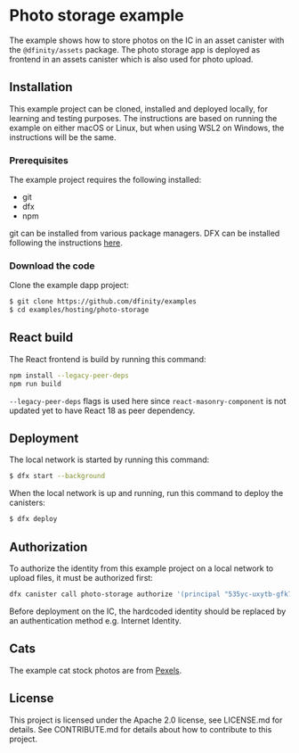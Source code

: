 # Photo storage example

The example shows how to store photos on the IC in an asset canister with the `@dfinity/assets` package. The photo storage app is deployed as frontend 
in an assets canister which is also used for photo upload.

## Installation
This example project can be cloned, installed and deployed locally, for learning and testing purposes. The instructions are based on running the example on either macOS or Linux, but when using WSL2 on Windows, the instructions will be the same.

### Prerequisites
The example project requires the following installed:

- git
- dfx
- npm

git can be installed from various package managers. DFX can be installed following the instructions [here](https://internetcomputer.org/docs/current/developer-docs/build/install-upgrade-remove).

### Download the code
Clone the example dapp project:

```bash
$ git clone https://github.com/dfinity/examples
$ cd examples/hosting/photo-storage
```

## React build
The React frontend is build by running this command:
```bash
npm install --legacy-peer-deps
npm run build
```
`--legacy-peer-deps` flags is used here since `react-masonry-component` is not updated yet to have React 18 as peer dependency.

## Deployment
The local network is started by running this command:

```bash
$ dfx start --background
```

When the local network is up and running, run this command to deploy the canisters:

```bash
$ dfx deploy
```

## Authorization
To authorize the identity from this example project on a local network to upload files, it must be authorized first:
```bash
dfx canister call photo-storage authorize '(principal "535yc-uxytb-gfk7h-tny7p-vjkoe-i4krp-3qmcl-uqfgr-cpgej-yqtjq-rqe")'
```

Before deployment on the IC, the hardcoded identity should be replaced by an authentication method e.g. Internet Identity.

## Cats
The example cat stock photos are from [Pexels](https://www.pexels.com/license/).

## License
This project is licensed under the Apache 2.0 license, see LICENSE.md for details. See CONTRIBUTE.md for details about how to contribute to this project. 
